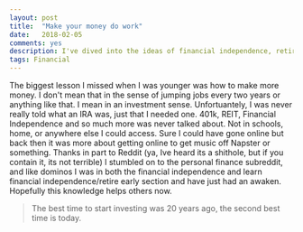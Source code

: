 ```yaml
---
layout: post
title:  "Make your money do work"
date:   2018-02-05
comments: yes
description: I've dived into the ideas of financial independence, retiring early and other fun ideas. 
tags: Financial
---
```


The biggest lesson I missed when I was younger was how to make more money. I don't mean that in the sense of jumping jobs every two years
or anything like that. I mean in an investment sense. Unfortuantely, I was never really told what an IRA was, just that I needed one. 401k, 
REIT, Financial Independence and so much more was never talked about. Not in schools, home, or anywhere else I could access. Sure I could
have gone online but back then it was more about getting online to get music off Napster or something. Thanks in part to Reddit (ya, Ive heard its 
a shithole, but if you contain it, its not terrible) I stumbled on to the personal finance subreddit, and like dominos I was in both the financial independence and
learn financial independence/retire early section and have just had an awaken. Hopefully this knowledge helps others now. 

> The best time to start investing was 20 years ago, the second best time is today.
